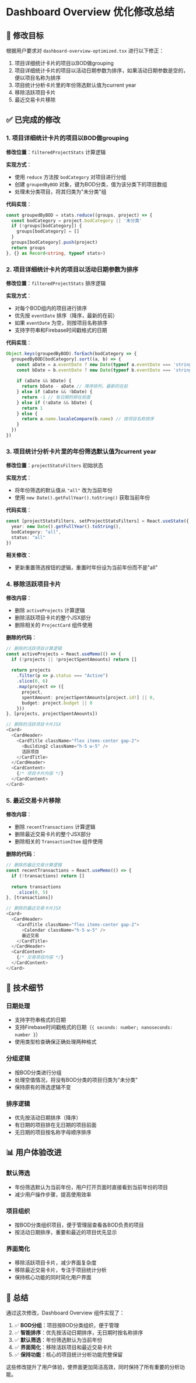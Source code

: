 # Dashboard Overview 优化修改总结

## 🎯 修改目标

根据用户要求对 `dashboard-overview-optimized.tsx` 进行以下修正：

1. 项目详细统计卡片的项目以BOD做grouping
2. 项目详细统计卡片的项目以活动日期参数为排序，如果活动日期参数是空的，便以项目名称为排序
3. 项目统计分析卡片里的年份筛选默认值为current year
4. 移除活跃项目卡片
5. 最近交易卡片移除

## ✅ 已完成的修改

### 1. 项目详细统计卡片的项目以BOD做grouping

**修改位置**：`filteredProjectStats` 计算逻辑

**实现方式**：
- 使用 `reduce` 方法按 `bodCategory` 对项目进行分组
- 创建 `groupedByBOD` 对象，键为BOD分类，值为该分类下的项目数组
- 处理未分类项目，将其归类为"未分类"组

**代码实现**：
```typescript
const groupedByBOD = stats.reduce((groups, project) => {
  const bodCategory = project.bodCategory || '未分类'
  if (!groups[bodCategory]) {
    groups[bodCategory] = []
  }
  groups[bodCategory].push(project)
  return groups
}, {} as Record<string, typeof stats>)
```

### 2. 项目详细统计卡片的项目以活动日期参数为排序

**修改位置**：`filteredProjectStats` 排序逻辑

**实现方式**：
- 对每个BOD组内的项目进行排序
- 优先按 `eventDate` 排序（降序，最新的在前）
- 如果 `eventDate` 为空，则按项目名称排序
- 支持字符串和Firebase时间戳格式的日期

**代码实现**：
```typescript
Object.keys(groupedByBOD).forEach(bodCategory => {
  groupedByBOD[bodCategory].sort((a, b) => {
    const aDate = a.eventDate ? new Date(typeof a.eventDate === 'string' ? a.eventDate : a.eventDate.seconds * 1000).getTime() : 0
    const bDate = b.eventDate ? new Date(typeof b.eventDate === 'string' ? b.eventDate : b.eventDate.seconds * 1000).getTime() : 0
    
    if (aDate && bDate) {
      return bDate - aDate // 降序排列，最新的在前
    } else if (aDate && !bDate) {
      return -1 // 有日期的排在前面
    } else if (!aDate && bDate) {
      return 1
    } else {
      return a.name.localeCompare(b.name) // 按项目名称排序
    }
  })
})
```

### 3. 项目统计分析卡片里的年份筛选默认值为current year

**修改位置**：`projectStatsFilters` 初始状态

**实现方式**：
- 将年份筛选的默认值从 `"all"` 改为当前年份
- 使用 `new Date().getFullYear().toString()` 获取当前年份

**代码实现**：
```typescript
const [projectStatsFilters, setProjectStatsFilters] = React.useState({
  year: new Date().getFullYear().toString(),
  bodCategory: "all",
  status: "all"
})
```

**相关修改**：
- 更新重置筛选按钮的逻辑，重置时年份设为当前年份而不是"all"

### 4. 移除活跃项目卡片

**修改内容**：
- 删除 `activeProjects` 计算逻辑
- 删除活跃项目卡片的整个JSX部分
- 删除相关的 `ProjectCard` 组件使用

**删除的代码**：
```typescript
// 删除的活跃项目计算逻辑
const activeProjects = React.useMemo(() => {
  if (!projects || !projectSpentAmounts) return []
  
  return projects
    .filter(p => p.status === "Active")
    .slice(0, 6)
    .map(project => ({
      project,
      spentAmount: projectSpentAmounts[project.id!] || 0,
      budget: project.budget || 0
    }))
}, [projects, projectSpentAmounts])

// 删除的活跃项目卡片JSX
<Card>
  <CardHeader>
    <CardTitle className="flex items-center gap-2">
      <Building2 className="h-5 w-5" />
      活跃项目
    </CardTitle>
  </CardHeader>
  <CardContent>
    {/* 项目卡片内容 */}
  </CardContent>
</Card>
```

### 5. 最近交易卡片移除

**修改内容**：
- 删除 `recentTransactions` 计算逻辑
- 删除最近交易卡片的整个JSX部分
- 删除相关的 `TransactionItem` 组件使用

**删除的代码**：
```typescript
// 删除的最近交易计算逻辑
const recentTransactions = React.useMemo(() => {
  if (!transactions) return []
  
  return transactions
    .slice(0, 5)
}, [transactions])

// 删除的最近交易卡片JSX
<Card>
  <CardHeader>
    <CardTitle className="flex items-center gap-2">
      <Calendar className="h-5 w-5" />
      最近交易
    </CardTitle>
  </CardHeader>
  <CardContent>
    {/* 交易项目内容 */}
  </CardContent>
</Card>
```

## 🔧 技术细节

### 日期处理
- 支持字符串格式的日期
- 支持Firebase时间戳格式的日期（`{ seconds: number; nanoseconds: number }`）
- 使用类型检查确保正确处理两种格式

### 分组逻辑
- 按BOD分类进行分组
- 处理空值情况，将没有BOD分类的项目归类为"未分类"
- 保持原有的筛选逻辑不变

### 排序逻辑
- 优先按活动日期排序（降序）
- 有日期的项目排在无日期的项目前面
- 无日期的项目按名称字母顺序排序

## 📊 用户体验改进

### 默认筛选
- 年份筛选默认为当前年份，用户打开页面时直接看到当前年份的项目
- 减少用户操作步骤，提高使用效率

### 项目组织
- 按BOD分类组织项目，便于管理层查看各BOD负责的项目
- 按活动日期排序，重要和最近的项目优先显示

### 界面简化
- 移除活跃项目卡片，减少界面复杂度
- 移除最近交易卡片，专注于项目统计分析
- 保持核心功能的同时简化用户界面

## 🎉 总结

通过这次修改，Dashboard Overview 组件实现了：

1. ✅ **BOD分组**：项目按BOD分类组织，便于管理
2. ✅ **智能排序**：优先按活动日期排序，无日期时按名称排序
3. ✅ **默认筛选**：年份筛选默认为当前年份
4. ✅ **界面简化**：移除活跃项目和最近交易卡片
5. ✅ **保持功能**：核心的项目统计分析功能完整保留

这些修改提升了用户体验，使界面更加简洁高效，同时保持了所有重要的分析功能。
